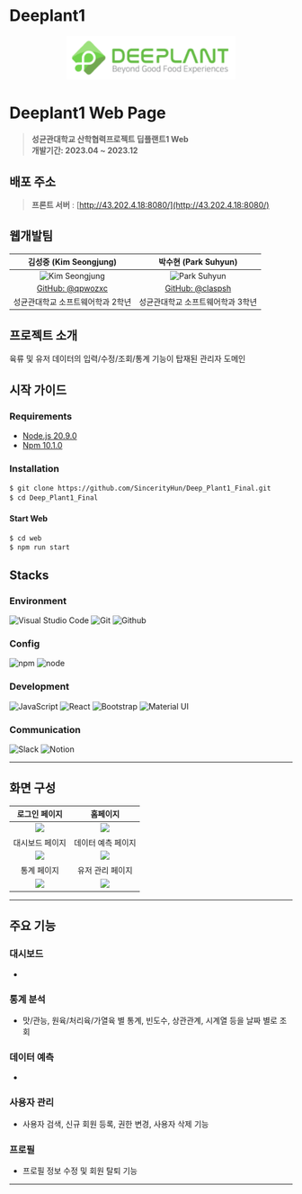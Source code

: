 # Deeplant1

<div align="center">
<img width="300" alt="image" src="https://raw.githubusercontent.com/SincerityHun/Deep_Plant1_Final/main/web/images/l_deeplant.png">

</div>

# Deeplant1 Web Page

> **성균관대학교 산학협력프로젝트 딥플랜트1 Web** <br/> **개발기간: 2023.04 ~ 2023.12**

## 배포 주소

> **프론트 서버** : [http://43.202.4.18:8080/](http://43.202.4.18:8080/) <br>

## 웹개발팀 

| 김성중 (Kim Seongjung) | 박수현 (Park Suhyun) |
| :---------------------: | :------------------: |
| <img width="160px" src="https://avatars.githubusercontent.com/u/102349883?s=400&v=4" alt="Kim Seongjung" /> | <img width="160px" src="https://avatars.githubusercontent.com/u/73726272?v=4" alt="Park Suhyun" /> |
| [GitHub: @qpwozxc](https://github.com/qpwozxc) | [GitHub: @claspsh](https://github.com/clapsh) |
| 성균관대학교 소프트웨어학과 2학년 | 성균관대학교 소프트웨어학과 3학년 |


## 프로젝트 소개
육류 및 유저 데이터의 입력/수정/조회/통계 기능이 탑재된 관리자 도메인

## 시작 가이드
### Requirements

- [Node.js 20.9.0](https://nodejs.org/ca/blog/release/v20.9.0/)
- [Npm 10.1.0](https://www.npmjs.com/package/npm/v/10.1.0)

### Installation
``` bash
$ git clone https://github.com/SincerityHun/Deep_Plant1_Final.git
$ cd Deep_Plant1_Final
```

#### Start Web
```
$ cd web
$ npm run start
```


<!-- ---
### EC2 인스턴스 접속 후 배포
```
$ cd web
$ ssh -i DeeplantWebkey.pem ubuntu@43.202.4.18
$ cd DP_Admin/frontend
$ npm run build
``` -->

## Stacks

### Environment
![Visual Studio Code](https://img.shields.io/badge/Visual%20Studio%20Code-007ACC?style=for-the-badge&logo=Visual%20Studio%20Code&logoColor=white)
![Git](https://img.shields.io/badge/Git-F05032?style=for-the-badge&logo=Git&logoColor=white)
![Github](https://img.shields.io/badge/GitHub-181717?style=for-the-badge&logo=GitHub&logoColor=white)             

### Config
![npm](https://img.shields.io/badge/npm-CB3837?style=for-the-badge&logo=npm&logoColor=white)
![node]("https://img.shields.io/badge/node.js-339933?style=for-the-badge&logo=Node.js&logoColor=white")        

### Development
![JavaScript](https://img.shields.io/badge/JavaScript-F7DF1E?style=for-the-badge&logo=Javascript&logoColor=white)
![React](https://img.shields.io/badge/React-20232A?style=for-the-badge&logo=react&logoColor=61DAFB)
![Bootstrap](https://img.shields.io/badge/Bootstrap-7952B3?style=for-the-badge&logo=Bootstrap&logoColor=white)
![Material UI](https://img.shields.io/badge/Material%20UI-007FFF?style=for-the-badge&logo=MUI&logoColor=white)

### Communication
![Slack](https://img.shields.io/badge/Slack-4A154B?style=for-the-badge&logo=Slack&logoColor=white)
![Notion](https://img.shields.io/badge/Notion-000000?style=for-the-badge&logo=Notion&logoColor=white)

---
## 화면 구성
| 로그인 페이지  |  홈페이지   |
| :-------------------------------------------: | :------------: |
|  <img width="400" src="https://github.com/SincerityHun/Deep_Plant1_Final/blob/main/web/images/s_login.png?raw=true"/> |  <img width="400" src="https://github.com/SincerityHun/Deep_Plant1_Final/blob/main/web/images/s_home.png?raw=true"/>| 
| 대시보드 페이지   |  데이터 예측 페이지   |  
| <img width="400" src="https://github.com/SincerityHun/Deep_Plant1_Final/blob/main/web/images/s_dashboard.png?raw=true"/>   |  <img width="400" src="https://github.com/SincerityHun/Deep_Plant1_Final/blob/main/web/images/s_data_predict.png?raw=true"/>     |
| 통계 페이지    |   유저 관리 페이지   |
| <img width="400" src="https://github.com/SincerityHun/Deep_Plant1_Final/blob/main/web/images/s_statistics.png?raw=true"/>   |  <img width="400" src="https://github.com/SincerityHun/Deep_Plant1_Final/blob/main/web/images/s_user_management.png?raw=true"/>     |

---
## 주요 기능

### 대시보드
- 

### 통계 분석
- 맛/관능, 원육/처리육/가열육 별 통계, 빈도수, 상관관계, 시계열 등을 날짜 별로 조회

### 데이터 예측
- 

### 사용자 관리
- 사용자 검색, 신규 회원 등록, 권한 변경, 사용자 삭제 기능

### 프로필
- 프로필 정보 수정 및 회원 탈퇴 기능
---

